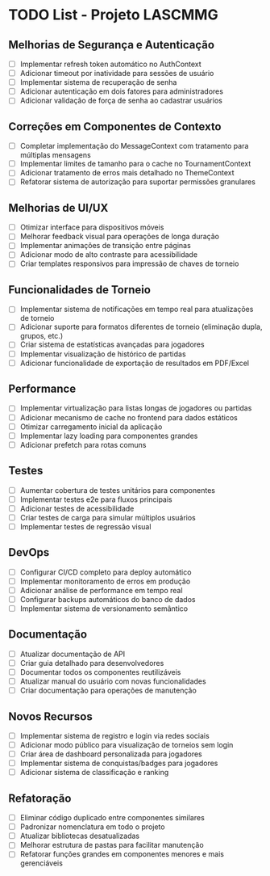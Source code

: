 # TODO List - Projeto LASCMMG

## Melhorias de Segurança e Autenticação
- [ ] Implementar refresh token automático no AuthContext
- [ ] Adicionar timeout por inatividade para sessões de usuário
- [ ] Implementar sistema de recuperação de senha
- [ ] Adicionar autenticação em dois fatores para administradores
- [ ] Adicionar validação de força de senha ao cadastrar usuários

## Correções em Componentes de Contexto
- [ ] Completar implementação do MessageContext com tratamento para múltiplas mensagens
- [ ] Implementar limites de tamanho para o cache no TournamentContext
- [ ] Adicionar tratamento de erros mais detalhado no ThemeContext
- [ ] Refatorar sistema de autorização para suportar permissões granulares

## Melhorias de UI/UX
- [ ] Otimizar interface para dispositivos móveis
- [ ] Melhorar feedback visual para operações de longa duração
- [ ] Implementar animações de transição entre páginas
- [ ] Adicionar modo de alto contraste para acessibilidade
- [ ] Criar templates responsivos para impressão de chaves de torneio

## Funcionalidades de Torneio
- [ ] Implementar sistema de notificações em tempo real para atualizações de torneio
- [ ] Adicionar suporte para formatos diferentes de torneio (eliminação dupla, grupos, etc.)
- [ ] Criar sistema de estatísticas avançadas para jogadores
- [ ] Implementar visualização de histórico de partidas
- [ ] Adicionar funcionalidade de exportação de resultados em PDF/Excel

## Performance
- [ ] Implementar virtualização para listas longas de jogadores ou partidas
- [ ] Adicionar mecanismo de cache no frontend para dados estáticos
- [ ] Otimizar carregamento inicial da aplicação
- [ ] Implementar lazy loading para componentes grandes
- [ ] Adicionar prefetch para rotas comuns

## Testes
- [ ] Aumentar cobertura de testes unitários para componentes
- [ ] Implementar testes e2e para fluxos principais
- [ ] Adicionar testes de acessibilidade
- [ ] Criar testes de carga para simular múltiplos usuários
- [ ] Implementar testes de regressão visual

## DevOps
- [ ] Configurar CI/CD completo para deploy automático
- [ ] Implementar monitoramento de erros em produção
- [ ] Adicionar análise de performance em tempo real
- [ ] Configurar backups automáticos do banco de dados
- [ ] Implementar sistema de versionamento semântico

## Documentação
- [ ] Atualizar documentação de API
- [ ] Criar guia detalhado para desenvolvedores
- [ ] Documentar todos os componentes reutilizáveis
- [ ] Atualizar manual do usuário com novas funcionalidades
- [ ] Criar documentação para operações de manutenção

## Novos Recursos
- [ ] Implementar sistema de registro e login via redes sociais
- [ ] Adicionar modo público para visualização de torneios sem login
- [ ] Criar área de dashboard personalizada para jogadores
- [ ] Implementar sistema de conquistas/badges para jogadores
- [ ] Adicionar sistema de classificação e ranking

## Refatoração
- [ ] Eliminar código duplicado entre componentes similares
- [ ] Padronizar nomenclatura em todo o projeto
- [ ] Atualizar bibliotecas desatualizadas
- [ ] Melhorar estrutura de pastas para facilitar manutenção
- [ ] Refatorar funções grandes em componentes menores e mais gerenciáveis
